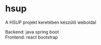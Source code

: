 # hsup
A HSUP projekt keretében készülő weboldal

Backend: java spring boot  
Frontend: react bootstrap
